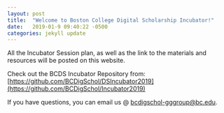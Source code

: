 ```yaml
---
layout: post
title:  "Welcome to Boston College Digital Scholarship Incubator!"
date:   2019-01-9 09:40:22 -0500
categories: jekyll update
---
```

All the Incubator Session plan, as well as the link to the materials and resources will be posted on this website.

Check out the BCDS Incubator Repository from: [https://github.com/BCDigSchol/DSIncubator2019](https://github.com/BCDigSchol/Incubator2019)

If you have questions, you can email us @ [bcdigschol-gggroup@bc.edu](bcdigschol-gggroup@bc.edu).
